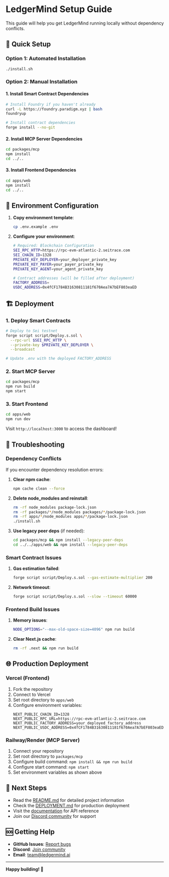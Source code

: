 # LedgerMind Setup Guide

This guide will help you get LedgerMind running locally without dependency conflicts.

## 🚀 Quick Setup

### Option 1: Automated Installation

```bash
./install.sh
```

### Option 2: Manual Installation

#### 1. Install Smart Contract Dependencies

```bash
# Install Foundry if you haven't already
curl -L https://foundry.paradigm.xyz | bash
foundryup

# Install contract dependencies
forge install --no-git
```

#### 2. Install MCP Server Dependencies

```bash
cd packages/mcp
npm install
cd ../..
```

#### 3. Install Frontend Dependencies

```bash
cd apps/web
npm install
cd ../..
```

## 🔧 Environment Configuration

1. **Copy environment template**:
   ```bash
   cp .env.example .env
   ```

2. **Configure your environment**:
   ```bash
   # Required: Blockchain Configuration
   SEI_RPC_HTTP=https://rpc-evm-atlantic-2.seitrace.com
   SEI_CHAIN_ID=1328
   PRIVATE_KEY_DEPLOYER=your_deployer_private_key
   PRIVATE_KEY_PAYER=your_payer_private_key  
   PRIVATE_KEY_AGENT=your_agent_private_key

   # Contract addresses (will be filled after deployment)
   FACTORY_ADDRESS=
   USDC_ADDRESS=0x4fCF1784B31630811181f670Aea7A7bEF803eaED
   ```

## 🏗️ Deployment

### 1. Deploy Smart Contracts

```bash
# Deploy to Sei testnet
forge script script/Deploy.s.sol \
  --rpc-url $SEI_RPC_HTTP \
  --private-key $PRIVATE_KEY_DEPLOYER \
  --broadcast

# Update .env with the deployed FACTORY_ADDRESS
```

### 2. Start MCP Server

```bash
cd packages/mcp
npm run build
npm start
```

### 3. Start Frontend

```bash
cd apps/web
npm run dev
```

Visit `http://localhost:3000` to access the dashboard!

## 🐛 Troubleshooting

### Dependency Conflicts

If you encounter dependency resolution errors:

1. **Clear npm cache**:
   ```bash
   npm cache clean --force
   ```

2. **Delete node_modules and reinstall**:
   ```bash
   rm -rf node_modules package-lock.json
   rm -rf packages/*/node_modules packages/*/package-lock.json
   rm -rf apps/*/node_modules apps/*/package-lock.json
   ./install.sh
   ```

3. **Use legacy peer deps** (if needed):
   ```bash
   cd packages/mcp && npm install --legacy-peer-deps
   cd ../../apps/web && npm install --legacy-peer-deps
   ```

### Smart Contract Issues

1. **Gas estimation failed**:
   ```bash
   forge script script/Deploy.s.sol --gas-estimate-multiplier 200
   ```

2. **Network timeout**:
   ```bash
   forge script script/Deploy.s.sol --slow --timeout 60000
   ```

### Frontend Build Issues

1. **Memory issues**:
   ```bash
   NODE_OPTIONS="--max-old-space-size=4096" npm run build
   ```

2. **Clear Next.js cache**:
   ```bash
   rm -rf .next && npm run build
   ```

## 🌐 Production Deployment

### Vercel (Frontend)

1. Fork the repository
2. Connect to Vercel
3. Set root directory to `apps/web`
4. Configure environment variables:
   ```
   NEXT_PUBLIC_CHAIN_ID=1328
   NEXT_PUBLIC_RPC_URL=https://rpc-evm-atlantic-2.seitrace.com
   NEXT_PUBLIC_FACTORY_ADDRESS=your_deployed_factory_address
   NEXT_PUBLIC_USDC_ADDRESS=0x4fCF1784B31630811181f670Aea7A7bEF803eaED
   ```

### Railway/Render (MCP Server)

1. Connect your repository
2. Set root directory to `packages/mcp`
3. Configure build command: `npm install && npm run build`
4. Configure start command: `npm start`
5. Set environment variables as shown above

## 📖 Next Steps

- Read the [README.md](README.md) for detailed project information
- Check the [DEPLOYMENT.md](docs/DEPLOYMENT.md) for production deployment
- Visit the [documentation](apps/web/src/app/docs/page.tsx) for API reference
- Join our [Discord community](https://discord.gg/ledgermind) for support

## 🆘 Getting Help

- **GitHub Issues**: [Report bugs](https://github.com/your-org/ledgermind/issues)
- **Discord**: [Join community](https://discord.gg/ledgermind)
- **Email**: team@ledgermind.ai

---

**Happy building! 🚀**